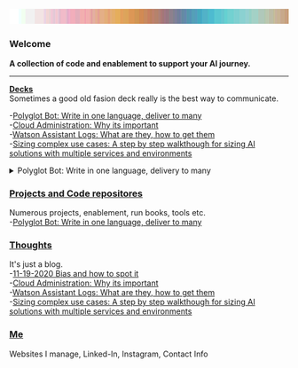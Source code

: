 ![Alt text](https://raw.githubusercontent.com/Christophercrane/chris/master/images/Copy%20of%20Spagetti%20Western%20Sundown%20on%20Easter.jpg "Optional title")

### Welcome  
**A collection of code and enablement to support your AI journey.**  
___


**[Decks](https://github.com/markdown-it/markdown-it-emoji)**  
Sometimes a good old fasion deck really is the best way to communicate.   
  
-[Polyglot Bot: Write in one language, deliver to many](https://github.com/Christophercrane/Polyglot-Bot/blob/master/polyglotbot.pdf)  
-[Cloud Administration: Why its important](https://github.com/markdown-it/markdown-it-emoji)  
-[Watson Assistant Logs: What are they, how to get them](https://github.com/markdown-it/markdown-it-emoji)  
-[Sizing complex use cases: A step by step walkthough for sizing AI solutions with multiple services and environments](https://github.com/markdown-it/markdown-it-emoji)  

<details>
 
  <summary markdown="span">Polyglot Bot: Write in one language, delivery to many</summary>
  
  <iframe src="https://github.com/Christophercrane/Polyglot-Bot/blob/master/polyglotbot.pdf"></iframe>
  
  
  <iframe src="https://github.com/Christophercrane/Polyglot-Bot/raw/master/polyglotbot.pdf" width="100%" height="500px"></iframe>

  -[Polyglot Bot: Write in one language, deliver to many](https://github.com/Christophercrane/Polyglot-Bot/blob/master/polyglotbot.pdf) 
  
  This is the detailed text.
  
 1.  
<!-- blank line -->
<figure class="video_container">
  <iframe src="https://www.youtube.com/embed/enMumwvLAug" frameborder="0" allowfullscreen="true"> </iframe>
</figure>
<!-- blank line -->

2. 
<!-- blank line -->
<figure class="video_container">
  <iframe src="https://github.com/Christophercrane/Polyglot-Bot/blob/master/polyglotbot.pdf" frameborder="0" allowfullscreen="true"> </iframe>
</figure>
<!-- blank line -->

3. 
<iframe src="https://github.com/Christophercrane/Polyglot-Bot/blob/master/polyglotbot.pdf"></iframe>

4. 
<iframe src="https://github.com/Christophercrane/Polyglot-Bot/blob/master/polyglotbot.pdf" width="100%" height="500px">
    </iframe>

5. 
<iframe src="https://github.com/Christophercrane/Polyglot-Bot/raw/master/polyglotbot.pdf"></iframe>

6. 
<iframe src="https://github.com/Christophercrane/Polyglot-Bot/raw/master/polyglotbot.pdf" width="100%" height="500px"></iframe>

</details>



### [Projects and Code repositores](https://github.com/markdown-it/markdown-it-emoji)
Numerous projects, enablement, run books, tools etc.  
-[Polyglot Bot: Write in one language, deliver to many](https://github.com/Christophercrane/Polyglot-Bot)  

  
  
### [Thoughts](https://github.com/markdown-it/markdown-it-emoji)
It's just a blog.  
-[11-19-2020 Bias and how to spot it](https://github.com/markdown-it/markdown-it-emoji)  
-[Cloud Administration: Why its important](https://github.com/markdown-it/markdown-it-emoji)  
-[Watson Assistant Logs: What are they, how to get them](https://github.com/markdown-it/markdown-it-emoji)  
-[Sizing complex use cases: A step by step walkthough for sizing AI solutions with multiple services and environments](https://github.com/markdown-it/markdown-it-emoji)



### [Me](https://github.com/markdown-it/markdown-it-emoji)
Websites I manage, Linked-In, Instagram, Contact Info 

